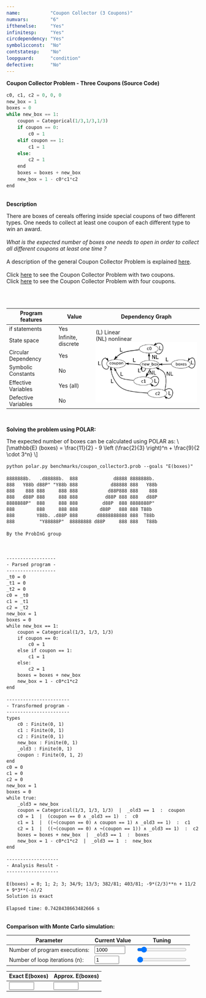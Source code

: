 ```yaml
---
name:           "Coupon Collector (3 Coupons)"
numvars:        "6"
ifthenelse:     "Yes"
infinitesp:     "Yes"
circdependency: "Yes"
symbolicconst:  "No"
contstatesp:    "No"
loopguard:      "condition"
defective:      "No"
---
```


<b>Coupon Collector Problem - Three Coupons (Source Code)</b>

```python
c0, c1, c2 = 0, 0, 0
new_box = 1
boxes = 0
while new_box == 1:
    coupon = Categorical(1/3,1/3,1/3)
    if coupon == 0:
        c0 = 1
    elif coupon == 1:
        c1 = 1
    else:
        c2 = 1
    end
    boxes = boxes + new_box
    new_box = 1 - c0*c1*c2
end
```

<br>
<b>Description</b>
<p>
There are boxes of cereals offering inside special coupons of two different types. 
One needs to collect at least one coupon of each different type to win an award.
<br>
<br>
<i>What is the expected number of boxes one needs to open in order 
to collect all different coupons at least one time ?</i>
<br>
<br>
A description of the general Coupon Collector Problem is explained <a href="https://en.wikipedia.org/wiki/Coupon_collector%27s_problem">here</a>.
<br>
<br>
Click <a href="https://probing-lab.github.io/benchmarks/coupon-collector2">here</a> to see the Coupon Collector Problem with two coupons.
<br>
Click <a href="https://probing-lab.github.io/benchmarks/coupon-collector4">here</a> to see the Coupon Collector Problem with four coupons.
<br>
</p>
<br>
<br>
<table>
    <thead>
        <tr>
            <th>Program features</th>
            <th>Value</th>
            <th>Dependency Graph</th>
        </tr>
    </thead>
    <tbody>
        <tr>
            <td>if statements</td>
            <td>Yes</td>
            <td rowspan=6>(L) Linear <br> (NL) nonlinear <br><img src="/assets/dep_graphs/coupon-collector3.png" alt="Dependency Graph" style="width:400px;"/></td>
        </tr>
        <tr>
            <td>State space</td>
            <td>Infinite, discrete</td>
        </tr>
        <tr>
            <td>Circular Dependency</td>
            <td>Yes</td>
        </tr>
        <tr>
            <td>Symbolic Constants</td>
            <td>No</td>
        </tr>
        <tr>
            <td>Effective Variables</td>
            <td>Yes (all)</td>
        </tr>
        <tr>
            <td>Defective Variables</td>
            <td>No</td>
        </tr>
    </tbody>
</table>

<br>

<b>Solving the problem using POLAR:</b>
<p>
The expected number of boxes can be calculated using POLAR as: \[\mathbb{E} (boxes) = \frac{11}{2} - 9 \left (\frac{2}{3} \right)^n + \frac{9}{2 \cdot 3^n} \]
</p>

```
python polar.py benchmarks/coupon_collector3.prob --goals "E(boxes)"

8888888b.   .d88888b.  888             d8888 8888888b.
888   Y88b d88P" "Y88b 888            d88888 888   Y88b
888    888 888     888 888           d88P888 888    888
888   d88P 888     888 888          d88P 888 888   d88P
8888888P"  888     888 888         d88P  888 8888888P"
888        888     888 888        d88P   888 888 T88b
888        Y88b. .d88P 888       d8888888888 888  T88b
888         "Y88888P"  88888888 d88P     888 888   T88b

By the ProbInG group



------------------
- Parsed program -
------------------
_t0 = 0
_t1 = 0
_t2 = 0
c0 = _t0
c1 = _t1
c2 = _t2
new_box = 1
boxes = 0
while new_box == 1:
    coupon = Categorical(1/3, 1/3, 1/3)
    if coupon == 0:
        c0 = 1
    else if coupon == 1:
        c1 = 1
    else:
        c2 = 1
    boxes = boxes + new_box
    new_box = 1 - c0*c1*c2
end

-----------------------
- Transformed program -
-----------------------
types
    c0 : Finite(0, 1)
    c1 : Finite(0, 1)
    c2 : Finite(0, 1)
    new_box : Finite(0, 1)
    _old3 : Finite(0, 1)
    coupon : Finite(0, 1, 2)
end
c0 = 0
c1 = 0
c2 = 0
new_box = 1
boxes = 0
while true:
    _old3 = new_box
    coupon = Categorical(1/3, 1/3, 1/3)  |  _old3 == 1  :  coupon
    c0 = 1  |  (coupon == 0 ∧ _old3 == 1)  :  c0
    c1 = 1  |  ((¬(coupon == 0) ∧ coupon == 1) ∧ _old3 == 1)  :  c1
    c2 = 1  |  ((¬(coupon == 0) ∧ ¬(coupon == 1)) ∧ _old3 == 1)  :  c2
    boxes = boxes + new_box  |  _old3 == 1  :  boxes
    new_box = 1 - c0*c1*c2  |  _old3 == 1  :  new_box
end

-------------------
- Analysis Result -
-------------------

E(boxes) = 0; 1; 2; 3; 34/9; 13/3; 382/81; 403/81; -9*(2/3)**n + 11/2 + 9*3**(-n)/2
Solution is exact

Elapsed time: 0.7428438663482666 s
```
<br>
<b>Comparison with Monte Carlo simulation:</b>

| Parameter | Current Value | Tuning |
| --- | ----------- | ----------- |
| Number of program executions: | <input type="number" id="num_experiment_value" name="num_experiment_value" min="100" max="10000" step="100" value="1000" onchange="updateNumExp(this.value)"> | <input type="range" id="num_experiment" name="num_experiment" min="100" max="10000" step="100" value="1000" onchange="updateNumExp(this.value)"> |
| Number of loop iterations (n): | <input type="number" id="num_iteration_value" name="num_iteration_value" min="10" max="100" step="1" value="1" onchange="updateNumIter(this.value)">  | <input type="range" id="num_iteration" name="num_iteration" min="10" max="100" step="10" value="10" onchange="updateNumIter(this.value)"> |

| Exact E(boxes) | Approx. E(boxes) | 
| --- | --- |
| <input type="text" size="5" id="exact_boxes" name="exact_boxes"> | <input type="text" size="5" id="approx_boxes" name="approx_boxes"> | 

<div id="myDiv"><!-- Plotly chart will be drawn inside this DIV --></div>

<script>

    function sampleBernoulli(val_p){
    	if (Math.random() < val_p) return 1;
        return 0;
    }
    
    function sampleCategorical3(val_p){
    	if (Math.random() < val_p)     return 0;
    	if (Math.random() < 2 * val_p) return 1;
        return 2;
    }

    
    function plotProbProgram (nit, nsim){
        var tot1, turn, cont, ahit, bhit;
        var x = [];
        
        tot1     = 0;
        var c0, c1, c2, new_box, boxes, coupon;
        


        for (var i = 0; i < nsim; i++) { 
            c0      = 0;
        	c1      = 0;
        	c2      = 0;
        	new_box = 1;
        	boxes   = 0;
        	coupon  = 0;
        
             for (var j = 0; j < nit; j++){
                if (new_box == 1){
                    coupon = sampleCategorical3(1/3);
                    if (coupon == 0){
                        c0 = 1;
                    }else if (coupon == 1){
                        c1 = 1;
                    }else {
                        c2 = 1;
                    }
                    boxes = boxes + new_box;
                    new_box = 1 - c0*c1*c2;
                }else{
                    break;
                }
             }
             x[i] = boxes;
             tot1 += x[i];
    	} 
    	
    	
    	var trace = {
      		x: x,
       		type: 'histogram',
			histnorm: 'probability',
			marker: { 
			     color: "rgba(255, 100, 102, 0.7)", 
                 line: { color:  "rgba(255, 100, 102, 1)", 
                         width: 1
                 }
              },
              autobinx: false, 
              xbins: { 
                 size: 1 
              }
    	};
    
    	var data = [trace];
    	var layout = {
      		bargap: 0.05, 
      		bargroupgap: 0.2, 
      		barmode: "overlay", 
      		title: "Sampled Results (loop iteration=" + nit.toString()  + ", num. simulations = " + nsim.toString()  + ")", 
      		xaxis: {title: "Number of Boxes"}, 
      		yaxis: {title: "Probability"}
    	}
    	Plotly.newPlot('myDiv', data, layout);
    	
    	var exact_boxes_elem  = document.getElementById("exact_boxes");
    	exact_boxes_elem.value = 11/2 - 9 * Math.pow(2/3, nit) + 9*(Math.pow(3,-nit))/2;
    	
    	var approx_boxes_elem   = document.getElementById("approx_boxes");
    	approx_boxes_elem.value = tot1/nsim;
    	
    	
    }
    
    
 
    
    var iter_elem = document.getElementById("num_iteration_value");
    var exp_elem  = document.getElementById("num_experiment_value");
    
    plotProbProgram (iter_elem.value, exp_elem.value);

    
    

	
	function updateNumIter(nit) {
  		var elem1 = document.getElementById("num_iteration_value");
        elem1.value = nit;
        var elem2 = document.getElementById("num_iteration");
        elem2.value = nit;
    	var exp_elem  = document.getElementById("num_experiment_value");
    	plotProbProgram (nit, exp_elem.value);
	}
	function updateNumExp(nsim) {
  		var elem1 = document.getElementById("num_experiment_value");
        elem1.value = nsim;
        var elem2 = document.getElementById("num_experiment");
        elem2.value = nsim;
    	var iter_elem = document.getElementById("num_iteration_value");
    	plotProbProgram (iter_elem.value, nsim);
	}
